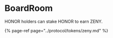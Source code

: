 # BoardRoom

HONOR holders can stake HONOR to earn ZENY. 

{% page-ref page="../protocol/tokens/zeny.md" %}



